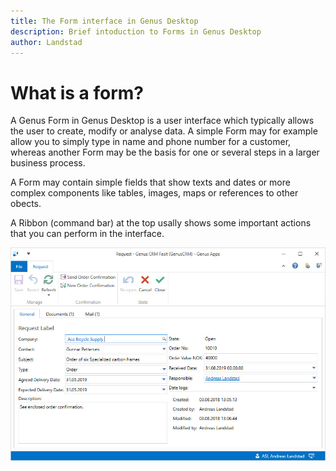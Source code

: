 ```yaml
---
title: The Form interface in Genus Desktop
description: Brief intoduction to Forms in Genus Desktop
author: Landstad
---
```


# What is a form?

A Genus Form in Genus Desktop is a user interface which typically allows the user to create, modify or analyse data. A simple Form may for example allow you to simply type in name and phone number for a customer, whereas another Form may be the basis for one or several steps in a larger business process.

A Form may contain simple fields that show texts and dates or more complex components like tables, images, maps or references to other obects.

A Ribbon (command bar) at the top usally shows some important actions that you can perform in the interface.

![form.jpg](media/form.jpg)

